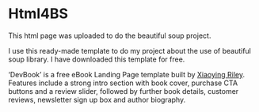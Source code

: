 # Html4BS
This html page was uploaded to do the beautiful soup project.

I use this ready-made template to do my project about the use of beautiful soup library.
I have downloaded this template for free.

‘DevBook’ is a free eBook Landing Page template built by [Xiaoying Riley](https://github.com/xriley).
Features include a strong intro section with book cover, purchase CTA buttons and a review slider, followed by further book details, customer reviews, newsletter sign up box and author biography.
